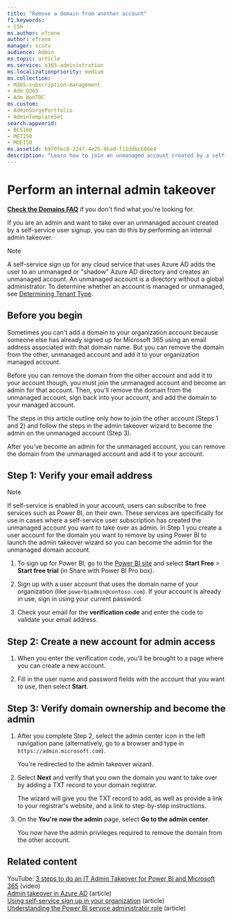 ```yaml
---
title: "Remove a domain from another account"
f1.keywords:
- CSH
ms.author: efrene
author: efrene
manager: scotv
audience: Admin
ms.topic: article
ms.service: o365-administration
ms.localizationpriority: medium
ms.collection: 
- M365-subscription-management 
- Adm_O365
- Adm_NonTOC
ms.custom: 
- AdminSurgePortfolio
- AdminTemplateSet
search.appverid:
- BCS160
- MET150
- MOE150
ms.assetid: b9707ec8-2247-4e25-9bad-f11ddbc686e4
description: "Learn how to join an unmanaged account created by a self-service user signup in Microsoft 365."
---
```


# Perform an internal admin takeover

 **[Check the Domains FAQ](../setup/domains-faq.yml)** if you don't find what you're looking for.

If you are an admin and want to take over an unmanaged account created by a self-service user signup, you can do this by performing an internal admin takeover.

> [!NOTE]
> A self-service sign up for any cloud service that uses Azure AD adds the user to an unmanaged or "shadow" Azure AD directory and creates an unmanaged account. An unmanaged account is a directory without a global administrator. To determine whether an account is managed or unmanaged, see [Determining Tenant Type](/power-platform/admin/powerapps-gdpr-dsr-guide-systemlogs#determining-tenant-type). 
  
## Before you begin

Sometimes you can't add a domain to your organization account because someone else has already signed up for Microsoft 365 using an email address associated with that domain name. But you can remove the domain from the other, unmanaged account and add it to your organization managed account.

Before you can remove the domain from the other account and add it to your account though, you must join the unmanaged account and become an admin for that account. Then, you'll remove the domain from the unmanaged account, sign back into your account, and add the domain to your managed account.

The steps in this article outline only how to join the other account (Steps 1 and 2) and follow the steps in the admin takeover wizard to become the admin on the unmanaged account (Step 3).

After you've become an admin for the unmanaged account, you can remove the domain from the unmanaged account and add it to your account. 

## Step 1: Verify your email address

> [!NOTE]
> If self-service is enabled in your account, users can subscribe to free services such as Power BI, on their own. These services are specifically for use in cases where a self-service user subscription has created the unmanaged account you want to take over as admin. In Step 1 you create a user account for the domain you want to remove by using Power BI to launch the admin takeover wizard so you can become the admin for the unmanaged domain account.

1. To sign up for Power BI, go to the [Power BI site](https://powerbi.com) and select **Start Free** > **Start free trial** (in Share with Power BI Pro box). 

2. Sign up with a user account that uses the domain name of your organization (like `powerbiadmin@contoso.com`). If your account is already in use, sign in using your current password.

3. Check your email for the **verification code** and enter the code to validate your email address.

## Step 2: Create a new account for admin access

1. When you enter the verification code, you'll be brought to a page where you can create a new account.

2. Fill in the user name and password fields with the account that you want to use, then select **Start**.

## Step 3: Verify domain ownership and become the admin

1. After you complete Step 2, select the admin center icon in the left navigation pane (alternatively, go to a browser and type in `https://admin.microsoft.com`).

    You're redirected to the admin takeover wizard.

1. Select **Next** and verify that you own the domain you want to take over by adding a TXT record to your domain registrar. 

    The wizard will give you the TXT record to add, as well as provide a link to your registrar's website, and a link to step-by-step instructions.

1. On the **You're now the admin** page, select **Go to the admin center**.

    You now have the admin privileges required to remove the domain from the other account. 
## Related content

YouTube: [3 steps to do an IT Admin Takeover for Power BI and Microsoft 365](https://www.youtube.com/watch?v=xt5EsrQBZZk) (video)\
[Admin takeover in Azure AD](/azure/active-directory/users-groups-roles/domains-admin-takeover) (article)\
[Using self-service sign up in your organization](self-service-sign-up.md) (article)\
[Understanding the Power BI service administrator role](/power-bi/service-admin-role) (article)
